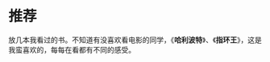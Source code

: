 # 推荐

放几本我看过的书。不知道有没喜欢看电影的同学，《**哈利波特**》、《**指环王**》，这是我蛮喜欢的，每每在看都有不同的感受。

<!-- 随笔卡片 -->
<articlecard-component type='recommend'></articlecard-component>